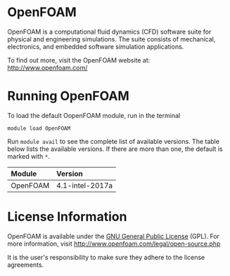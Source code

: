# OpenFOAM
OpenFOAM is a computational fluid dynamics (CFD) software suite for physical and
engineering simulations. The suite consists of mechanical, electronics, and
embedded software simulation applications.

To find out more, visit the OpenFOAM website at: http://www.openfoam.com/

# Running OpenFOAM

To load the default OopenFOAM module, run in the terminal

    module load OpenFOAM

Run `module avail` to see the complete list of available versions. The table below lists the
available versions. If there are more than one, the default is marked with `*`.

| Module     | Version     |
| :------------- | :------------- |
| OpenFOAM |4.1-intel-2017a|

# License Information

OpenFOAM is available under the [GNU General Public License](https://www.gnu.org/licenses/gpl.html) (GPL). For more information, visit http://www.openfoam.com/legal/open-source.php

It is the user's responsibility to make sure they adhere to the license agreements.
